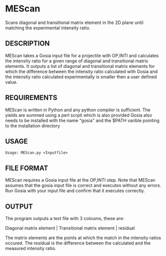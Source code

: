 # MEScan
Scans diagonal and transitional matrix element in the 2D plane until matching the experimental intensity ratio. 

DESCRIPTION
------------

MEScan takes a Gosia input file for a projectile with OP,INTI and calculates the intensity ratio for a given range of diagonal and transitional matrix elements.
It outputs a list of diagonal and transitional matrix elements for which the difference between the intensity ratio calculated with Gosia and the
intensity ratio calculated experimentally is smaller then a user defined value.

REQUIREMENTS
------------

MEScan is written in Python and any python compiler is sufficient.
The yields are summed using a perl scrpit which is also provided
Gosia also needs to be installed with the name "gosia" and the $PATH varible pointing to the installation directory

USAGE
------------
```
Usage: MEScan.py <Inputfile>
```

FILE FORMAT
------------

MEScan requires a Gosia input file at the OP,INTI step. Note that MEScan assumes that the gosia input file is correct and executes without any errors.
Run Gosia with your input file and confirm that it executes correctly.

OUTPUT
------

The program outputs a text file with 3 coloums, these are:

Diagonal matrix element	|	Transitional matrix element | residual

The matrix elements are the points at which the match in the intensity ratios occured. The residual is the difference between the calculated and 
the measured intensity ratio. 
